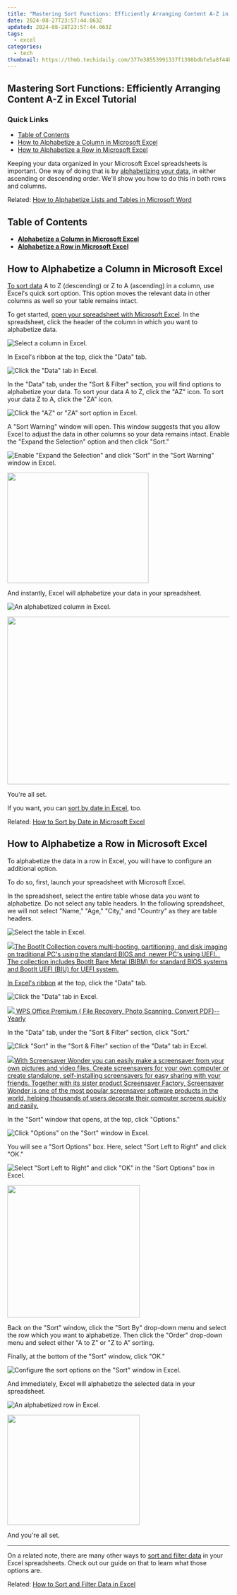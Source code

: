 ```yaml
---
title: "Mastering Sort Functions: Efficiently Arranging Content A-Z in Excel Tutorial"
date: 2024-08-27T23:57:44.063Z
updated: 2024-08-28T23:57:44.063Z
tags:
  - excel
categories:
  - tech
thumbnail: https://thmb.techidaily.com/377e38553991337f1398bdbfe5a8f44bdc61d9fc38dd827fd098be11d1cb15df.png
---
```


## Mastering Sort Functions: Efficiently Arranging Content A-Z in Excel Tutorial

### Quick Links

* [Table of Contents](https://screen-video-capture.techidaily.com/updated-innovative-approaches-to-integrating-vocal-elements-into-video-storytelling/)
* [How to Alphabetize a Column in Microsoft Excel](https://facebook-video-content.techidaily.com/new-2024-approved-addressing-stalled-video-transmission-tips-and-tricks-for-messenger-users-iosandroid/)
* [How to Alphabetize a Row in Microsoft Excel](https://video-screen-grab.techidaily.com/updated-2024-approved-mastering-facebook-live-capturing-your-broadcasts/)

 Keeping your data organized in your Microsoft Excel spreadsheets is important. One way of doing that is by [alphabetizing your data](https://instagram-videos.techidaily.com/updated-streamline-media-management-with-top-10plus-free-instagram-to-mp4-converters/), in either ascending or descending order. We'll show you how to do this in both rows and columns.

Related: [How to Alphabetize Lists and Tables in Microsoft Word](https://instagram-videos.techidaily.com/updated-streamline-media-management-with-top-10plus-free-instagram-to-mp4-converters/) 

##  Table of Contents

* **[Alphabetize a Column in Microsoft Excel](https://techidaily.com/how-to-exit-dfu-mode-on-apple-iphone-13-mini-drfone-by-drfone-ios-system-repair-ios-system-repair/)**
* **[Alphabetize a Row in Microsoft Excel](https://digital-screen-recording.techidaily.com/new-2024-approved-expert-tips-for-maximizing-visual-impact-via-google-meet-filters-and-masks/)**

## How to Alphabetize a Column in Microsoft Excel

[To sort data](https://video-screen-grab.techidaily.com/updated-how-to-record-lectures-on-mac/) A to Z (descending) or Z to A (ascending) in a column, use Excel's quick sort option. This option moves the relevant data in other columns as well so your table remains intact.

 To get started, [open your spreadsheet with Microsoft Excel](https://ai-vdieo-software.techidaily.com/updated-beyond-quik-exploring-the-best-pc-video-editing-software-for-gopro-users/). In the spreadsheet, click the header of the column in which you want to alphabetize data.

![Select a column in Excel.](https://static1.howtogeekimages.com/wordpress/wp-content/uploads/2021/10/1-select-column.png) 

 In Excel's ribbon at the top, click the "Data" tab.

![Click the "Data" tab in Excel.](https://static1.howtogeekimages.com/wordpress/wp-content/uploads/2021/10/2-excel-data-tab.png) 

 In the "Data" tab, under the "Sort & Filter" section, you will find options to alphabetize your data. To sort your data A to Z, click the "AZ" icon. To sort your data Z to A, click the "ZA" icon.

![Click the "AZ" or "ZA" sort option in Excel.](https://static1.howtogeekimages.com/wordpress/wp-content/uploads/2021/10/3-alphabetize-column-excel.png) 

 A "Sort Warning" window will open. This window suggests that you allow Excel to adjust the data in other columns so your data remains intact. Enable the "Expand the Selection" option and then click "Sort."

![Enable "Expand the Selection" and click "Sort" in the "Sort Warning" window in Excel.](https://static1.howtogeekimages.com/wordpress/wp-content/uploads/2021/10/4-excel-sort-warning.png) 

<!-- affiliate ads begin -->
<a href="https://zonlipartnershipprogram.pxf.io/c/5597632/1821134/17882" target="_top" id="1821134"><img src="//a.impactradius-go.com/display-ad/17882-1821134" border="0" alt="" width="320" height="250"/></a><img height="0" width="0" src="https://imp.pxf.io/i/5597632/1821134/17882" style="position:absolute;visibility:hidden;" border="0" />
<!-- affiliate ads end -->
 And instantly, Excel will alphabetize your data in your spreadsheet.

![An alphabetized column in Excel.](https://static1.howtogeekimages.com/wordpress/wp-content/uploads/2021/10/5-alphabetized-column-excel.png) 

<!-- affiliate ads begin -->
<a href="https://twopages.pxf.io/c/5597632/2016067/18544" target="_top" id="2016067"><img src="//a.impactradius-go.com/display-ad/18544-2016067" border="0" alt="" width="1020" height="380"/></a><img height="0" width="0" src="https://imp.pxf.io/i/5597632/2016067/18544" style="position:absolute;visibility:hidden;" border="0" />
<!-- affiliate ads end -->
 You're all set.

 If you want, you can [sort by date in Excel](https://screen-sharing-recording.techidaily.com/updated-2024-approved-economical-pc-playback-devices/), too.

Related: [How to Sort by Date in Microsoft Excel](https://screen-sharing-recording.techidaily.com/updated-2024-approved-economical-pc-playback-devices/) 

## How to Alphabetize a Row in Microsoft Excel

 To alphabetize the data in a row in Excel, you will have to configure an additional option.

 To do so, first, launch your spreadsheet with Microsoft Excel.

 In the spreadsheet, select the entire table whose data you want to alphabetize. Do not select any table headers. In the following spreadsheet, we will not select "Name," "Age," "City," and "Country" as they are table headers.

![Select the table in Excel.](https://static1.howtogeekimages.com/wordpress/wp-content/uploads/2021/10/6-select-table.png) 

<!-- affiliate ads begin -->
<a href="https://secure.2checkout.com/order/checkout.php?PRODS=45152810&QTY=1&AFFILIATE=108875&CART=1"> <img src="https://secure.avangate.com/images/merchant/842ca578342915ccb8ae069595ba7233/products/copy_bootit-ss1_178x139.jpg" border="0">The BootIt Collection covers multi-booting, partitioning, and disk imaging on traditional PC's using the standard BIOS and  newer PC's using UEFI.   The collection includes BootIt Bare Metal (BIBM) for standard BIOS systems and BootIt UEFI (BIU) for UEFI system. 
</a>
<!-- affiliate ads end -->
[In Excel's ribbon](https://screen-mirror.techidaily.com/in-2024-how-to-mirror-honor-play-40c-to-mac-drfone-by-drfone-android/) at the top, click the "Data" tab.

![Click the "Data" tab in Excel.](https://static1.howtogeekimages.com/wordpress/wp-content/uploads/2021/10/7-data-tab.png) 

<!-- affiliate ads begin -->
<a href="https://secure.2checkout.com/order/checkout.php?PRODS=38729081&QTY=1&AFFILIATE=108875&CART=1"><img src="https://website-prod.cache.wpscdn.com/img/wps-office-pdf-editor-1x.890dbda.png" border="0">
WPS Office Premium ( File Recovery, Photo Scanning, Convert PDF)--Yearly</a>
<!-- affiliate ads end -->
 In the "Data" tab, under the "Sort & Filter" section, click "Sort."

![Click "Sort" in the "Sort & Filter" section of the "Data" tab in Excel.](https://static1.howtogeekimages.com/wordpress/wp-content/uploads/2021/10/8-sort-excel.png) 

<!-- affiliate ads begin -->
<a href="https://secure.2checkout.com/order/checkout.php?PRODS=195080&QTY=1&AFFILIATE=108875&CART=1"><img src="https://www.blumentals.net/scrwonder/images/screensaver-software.png" border="0">With Screensaver Wonder you can easily make a screensaver from your own pictures and video files. Create screensavers for your own computer or create standalone, self-installing screensavers for easy sharing with your friends. Together with its sister product Screensaver Factory, Screensaver Wonder is one of the most popular screensaver software products in the world, helping thousands of users decorate their computer screens quickly and easily.</a>
<!-- affiliate ads end -->
 In the "Sort" window that opens, at the top, click "Options."

![Click "Options" on the "Sort" window in Excel.](https://static1.howtogeekimages.com/wordpress/wp-content/uploads/2021/10/9-sort-options.png) 

 You will see a "Sort Options" box. Here, select "Sort Left to Right" and click "OK."

![Select "Sort Left to Right" and click "OK" in the "Sort Options" box in Excel.](https://static1.howtogeekimages.com/wordpress/wp-content/uploads/2021/10/10-sort-left-to-right.png) 

<!-- affiliate ads begin -->
<a href="https://natural-cycles.sjv.io/c/5597632/2072199/17885" target="_top" id="2072199"><img src="//a.impactradius-go.com/display-ad/17885-2072199" border="0" alt="" width="300" height="300"/></a><img height="0" width="0" src="https://imp.pxf.io/i/5597632/2072199/17885" style="position:absolute;visibility:hidden;" border="0" />
<!-- affiliate ads end -->
 Back on the "Sort" window, click the "Sort By" drop-down menu and select the row which you want to alphabetize. Then click the "Order" drop-down menu and select either "A to Z" or "Z to A" sorting.

 Finally, at the bottom of the "Sort" window, click "OK."

![Configure the sort options on the "Sort" window in Excel.](https://static1.howtogeekimages.com/wordpress/wp-content/uploads/2021/10/11-alphabetize-rows-excel.png) 

 And immediately, Excel will alphabetize the selected data in your spreadsheet.

![An alphabetized row in Excel.](https://static1.howtogeekimages.com/wordpress/wp-content/uploads/2021/10/12-alphabetized-rows.png) 

<!-- affiliate ads begin -->
<a href="https://dhgate.sjv.io/c/5597632/1678785/12108" target="_top" id="1678785"><img src="//a.impactradius-go.com/display-ad/12108-1678785" border="0" alt="" width="300" height="250"/></a>
<!-- affiliate ads end -->
 And you're all set.

---

 On a related note, there are many other ways to [sort and filter data](https://facebook-video-share.techidaily.com/free-audio-treasures-to-amplify-youtube-in-2024/) in your Excel spreadsheets. Check out our guide on that to learn what those options are.

Related: [How to Sort and Filter Data in Excel](https://facebook-video-share.techidaily.com/free-audio-treasures-to-amplify-youtube-in-2024/)

<ins class="adsbygoogle"
     style="display:block"
     data-ad-format="autorelaxed"
     data-ad-client="ca-pub-7571918770474297"
     data-ad-slot="1223367746"></ins>



<ins class="adsbygoogle"
     style="display:block"
     data-ad-client="ca-pub-7571918770474297"
     data-ad-slot="8358498916"
     data-ad-format="auto"
     data-full-width-responsive="true"></ins>


